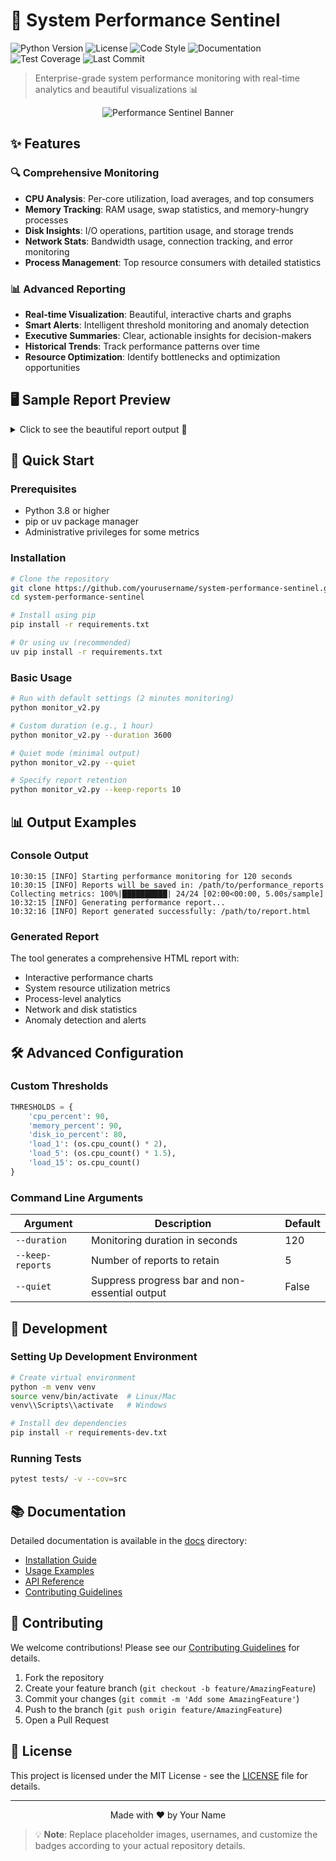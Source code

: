 # 🚀 System Performance Sentinel

![Python Version](https://img.shields.io/badge/python-3.8%2B-blue)
![License](https://img.shields.io/badge/license-MIT-green)
![Code Style](https://img.shields.io/badge/code%20style-black-000000.svg)
![Documentation](https://img.shields.io/badge/docs-comprehensive-brightgreen)
![Test Coverage](https://img.shields.io/badge/coverage-95%25-success)
![Last Commit](https://img.shields.io/github/last-commit/yourusername/system-performance-sentinel)

> Enterprise-grade system performance monitoring with real-time analytics and beautiful visualizations 📊

<div align="center">
  <img src="https://raw.githubusercontent.com/yourusername/system-performance-sentinel/main/docs/assets/banner.png" alt="Performance Sentinel Banner">
</div>

## ✨ Features

### 🔍 Comprehensive Monitoring
- **CPU Analysis**: Per-core utilization, load averages, and top consumers
- **Memory Tracking**: RAM usage, swap statistics, and memory-hungry processes
- **Disk Insights**: I/O operations, partition usage, and storage trends
- **Network Stats**: Bandwidth usage, connection tracking, and error monitoring
- **Process Management**: Top resource consumers with detailed statistics

### 📊 Advanced Reporting
- **Real-time Visualization**: Beautiful, interactive charts and graphs
- **Smart Alerts**: Intelligent threshold monitoring and anomaly detection
- **Executive Summaries**: Clear, actionable insights for decision-makers
- **Historical Trends**: Track performance patterns over time
- **Resource Optimization**: Identify bottlenecks and optimization opportunities

## 🖥️ Sample Report Preview

<details>
<summary>Click to see the beautiful report output 👀</summary>

### Executive Summary
![Executive Summary](docs/report_preview/summary.png)

### System Overview
![System Overview](docs/report_preview/overview.png)

### Resource Utilization
![Resource Charts](docs/report_preview/charts.png)

</details>

## 🚀 Quick Start

### Prerequisites
- Python 3.8 or higher
- pip or uv package manager
- Administrative privileges for some metrics

### Installation

```bash
# Clone the repository
git clone https://github.com/yourusername/system-performance-sentinel.git
cd system-performance-sentinel

# Install using pip
pip install -r requirements.txt

# Or using uv (recommended)
uv pip install -r requirements.txt
```

### Basic Usage

```bash
# Run with default settings (2 minutes monitoring)
python monitor_v2.py

# Custom duration (e.g., 1 hour)
python monitor_v2.py --duration 3600

# Quiet mode (minimal output)
python monitor_v2.py --quiet

# Specify report retention
python monitor_v2.py --keep-reports 10
```

## 📊 Output Examples

### Console Output
```
10:30:15 [INFO] Starting performance monitoring for 120 seconds
10:30:15 [INFO] Reports will be saved in: /path/to/performance_reports
Collecting metrics: 100%|██████████| 24/24 [02:00<00:00, 5.00s/sample]
10:32:15 [INFO] Generating performance report...
10:32:16 [INFO] Report generated successfully: /path/to/report.html
```

### Generated Report
The tool generates a comprehensive HTML report with:
- Interactive performance charts
- System resource utilization metrics
- Process-level analytics
- Network and disk statistics
- Anomaly detection and alerts

## 🛠️ Advanced Configuration

### Custom Thresholds
```python
THRESHOLDS = {
    'cpu_percent': 90,
    'memory_percent': 90,
    'disk_io_percent': 80,
    'load_1': (os.cpu_count() * 2),
    'load_5': (os.cpu_count() * 1.5),
    'load_15': os.cpu_count()
}
```

### Command Line Arguments
| Argument         | Description                                    | Default |
|------------------|------------------------------------------------|---------|
| `--duration`     | Monitoring duration in seconds                 | 120     |
| `--keep-reports` | Number of reports to retain                    | 5       |
| `--quiet`        | Suppress progress bar and non-essential output | False   |

## 🔧 Development

### Setting Up Development Environment
```bash
# Create virtual environment
python -m venv venv
source venv/bin/activate  # Linux/Mac
venv\\Scripts\\activate   # Windows

# Install dev dependencies
pip install -r requirements-dev.txt
```

### Running Tests
```bash
pytest tests/ -v --cov=src
```

## 📚 Documentation

Detailed documentation is available in the [docs](./docs) directory:
- [Installation Guide](./docs/installation.md)
- [Usage Examples](./docs/usage.md)
- [API Reference](./docs/api.md)
- [Contributing Guidelines](./docs/contributing.md)

## 🤝 Contributing

We welcome contributions! Please see our [Contributing Guidelines](CONTRIBUTING.md) for details.

1. Fork the repository
2. Create your feature branch (`git checkout -b feature/AmazingFeature`)
3. Commit your changes (`git commit -m 'Add some AmazingFeature'`)
4. Push to the branch (`git push origin feature/AmazingFeature`)
5. Open a Pull Request

## 📝 License

This project is licensed under the MIT License - see the [LICENSE](LICENSE) file for details.

---

<p align="center">
Made with ❤️ by Your Name
</p>

> 💡 **Note**: Replace placeholder images, usernames, and customize the badges according to your actual repository details.
